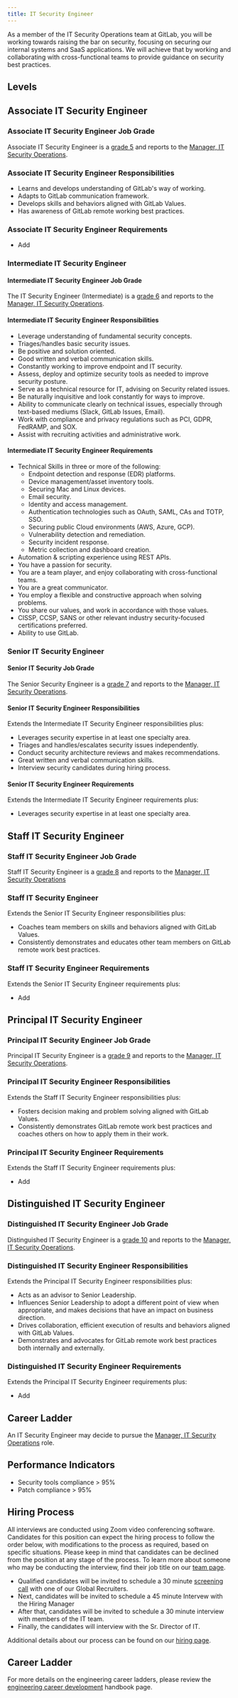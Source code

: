 ```yaml
---
title: IT Security Engineer
---
```


As a member of the IT Security Operations team at GitLab, you will be working towards raising the bar on security, focusing on securing our internal systems and SaaS applications. We will achieve that by working and collaborating with cross-functional teams to provide guidance on security best practices.

## Levels

## Associate IT Security Engineer

### Associate IT Security Engineer Job Grade

Associate IT Security Engineer is a [grade 5](https://about.gitlab.com/handbook/total-rewards/compensation/compensation-calculator/#gitlab-job-grades) and reports to the [Manager, IT Security Operations](https://handbook.gitlab.com/job-families/finance/manager-it-security-operations/).

### Associate IT Security Engineer Responsibilities

- Learns and develops understanding of GitLab's way of working.
- Adapts to GitLab communication framework.
- Develops skills and behaviors aligned with GitLab Values.
- Has awareness of GitLab remote working best practices.

### Associate IT Security Engineer Requirements

- Add

### Intermediate IT Security Engineer

#### Intermediate IT Security Engineer Job Grade

The IT Security Engineer (Intermediate) is a [grade 6](https://about.gitlab.com/handbook/total-rewards/compensation/compensation-calculator/#gitlab-job-grades) and reports to the [Manager, IT Security Operations](/job-families/finance/manager-it-security-operations/).

#### Intermediate IT Security Engineer Responsibilities

- Leverage understanding of fundamental security concepts.
- Triages/handles basic security issues.
- Be positive and solution oriented.
- Good written and verbal communication skills.
- Constantly working to improve endpoint and IT security.
- Assess, deploy and optimize security tools as needed to improve security posture.
- Serve as a technical resource for IT, advising on Security related issues.
- Be naturally inquisitive and look constantly for ways to improve.
- Ability to communicate clearly on technical issues, especially through text-based mediums (Slack, GitLab Issues, Email).
- Work with compliance and privacy regulations such as PCI, GDPR, FedRAMP, and SOX.
- Assist with recruiting activities and administrative work.

#### Intermediate IT Security Engineer Requirements

- Technical Skills in three or more of the following:
  - Endpoint detection and response (EDR) platforms.
  - Device management/asset inventory tools.
  - Securing Mac and Linux devices.
  - Email security.
  - Identity and access management.
  - Authentication technologies such as OAuth, SAML, CAs and TOTP, SSO.
  - Securing public Cloud environments (AWS, Azure, GCP).
  - Vulnerability detection and remediation.
  - Security incident response.
  - Metric collection and dashboard creation.
- Automation & scripting experience using REST APIs.
- You have a passion for security.
- You are a team player, and enjoy collaborating with cross-functional teams.
- You are a great communicator.
- You employ a flexible and constructive approach when solving problems.
- You share our values, and work in accordance with those values.
- CISSP, CCSP, SANS or other relevant industry security-focused certifications preferred.
- Ability to use GitLab.

### Senior IT Security Engineer

#### Senior IT Security Job Grade

The Senior Security Engineer is a [grade 7](https://about.gitlab.com/handbook/total-rewards/compensation/compensation-calculator/#gitlab-job-grades) and reports to the [Manager, IT Security Operations](/job-families/finance/manager-it-security-operations/).

#### Senior IT Security Engineer Responsibilities

Extends the Intermediate IT Security Engineer responsibilities plus:
- Leverages security expertise in at least one specialty area.
- Triages and handles/escalates security issues independently.
- Conduct security architecture reviews and makes recommendations.
- Great written and verbal communication skills.
- Interview security candidates during hiring process.

#### Senior IT Security Engineer Requirements

Extends the Intermediate IT Security Engineer requirements plus:
- Leverages security expertise in at least one specialty area.

## Staff IT Security Engineer

### Staff IT Security Engineer Job Grade

Staff IT Security Engineer is a [grade 8](https://about.gitlab.com/handbook/total-rewards/compensation/compensation-calculator/#gitlab-job-grades) and reports to the [Manager, IT Security Operations](https://handbook.gitlab.com/job-families/finance/manager-it-security-operations/)

### Staff IT Security Engineer

Extends the Senior IT Security Engineer responsibilities plus:
- Coaches team members on skills and behaviors aligned with GitLab Values.
- Consistently demonstrates and educates other team members on GitLab remote work best practices.

### Staff IT Security Engineer Requirements

Extends the Senior IT Security Engineer requirements plus:
- Add

## Principal IT Security Engineer

### Principal IT Security Engineer Job Grade

Principal IT Security Engineer is a [grade 9](https://about.gitlab.com/handbook/total-rewards/compensation/compensation-calculator/#gitlab-job-grades) and reports to the [Manager, IT Security Operations](https://handbook.gitlab.com/job-families/finance/manager-it-security-operations/).

### Principal IT Security Engineer Responsibilities

Extends the Staff IT Security Engineer responsibilities plus:
- Fosters decision making and problem solving aligned with GitLab Values.
- Consistently demonstrates GitLab remote work best practices and coaches others on how to apply them in their work.

### Principal IT Security Engineer Requirements

Extends the Staff IT Security Engineer requirements plus:
- Add

## Distinguished IT Security Engineer

### Distinguished IT Security Engineer Job Grade

Distinguished IT Security Engineer is a [grade 10](https://about.gitlab.com/handbook/total-rewards/compensation/compensation-calculator/#gitlab-job-grades) and reports to the [Manager, IT Security Operations](https://handbook.gitlab.com/job-families/finance/manager-it-security-operations/).

### Distinguished IT Security Engineer Responsibilities

Extends the Principal IT Security Engineer responsibilities plus:
- Acts as an advisor to Senior Leadership.
- Influences Senior Leadership to adopt a different point of view when appropriate, and makes decisions that have an impact on business direction.
- Drives collaboration, efficient execution of results and behaviors aligned with GitLab Values.
- Demonstrates and advocates for GitLab remote work best practices both internally and externally.

### Distinguished IT Security Engineer Requirements

Extends the Principal IT Security Engineer requirements plus:
- Add

## Career Ladder

An IT Security Engineer may decide to pursue the [Manager, IT Security Operations](/job-families/finance/manager-it-security-operations/) role.

## Performance Indicators

- Security tools compliance > 95%
- Patch compliance > 95%

## Hiring Process

All interviews are conducted using Zoom video conferencing software. Candidates for this position can expect the hiring process to follow the order below, with modifications to the process as required, based on specific situations. Please keep in mind that candidates can be declined from the position at any stage of the process. To learn more about someone who may be conducting the interview, find their job title on our [team page](https://about.gitlab.com/company/team/).

- Qualified candidates will be invited to schedule a 30 minute [screening call](https://about.gitlab.com/handbook/hiring/interviewing/#screening-call) with one of our Global Recruiters.
- Next, candidates will be invited to schedule a 45 minute Intervew with the Hiring Manager
- After that, candidates will be invited to schedule a 30 minute interview with members of the IT team.
- Finally, the candidates will interview with the Sr. Director of IT.

Additional details about our process can be found on our [hiring page](https://about.gitlab.com/handbook/hiring/).

## Career Ladder

For more details on the engineering career ladders, please review the [engineering career development](https://about.gitlab.com/handbook/engineering/career-development/#roles) handbook page.
